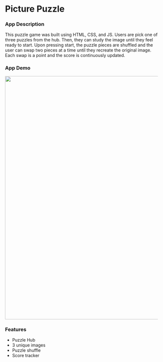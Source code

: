 # Picture Puzzle

### App Description

This puzzle game was built using HTML, CSS, and JS. Users are pick one of three puzzles from the hub. Then, they can study the image until they feel ready to start. Upon pressing start, the puzzle pieces are shuffled and the user can swap two pieces at a time until they recreate the original image. Each swap is a point and the score is continuously updated. 

### App Demo

<img src="assets/demo.gif" width=800><br>

### Features

- Puzzle Hub
- 3 unique images
- Puzzle shuffle
- Score tracker